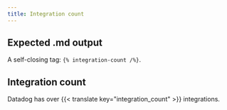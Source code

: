```yaml
---
title: Integration count
---
```


## Expected .md output

A self-closing tag: `{% integration-count /%}`.

## Integration count

Datadog has over {{< translate key="integration_count" >}} integrations.